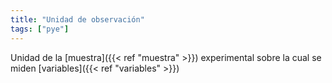 ```yaml
---
title: "Unidad de observación"
tags: ["pye"]
---
```

Unidad de la [muestra]({{< ref "muestra" >}}) experimental sobre la cual se miden [variables]({{< ref "variables" >}})